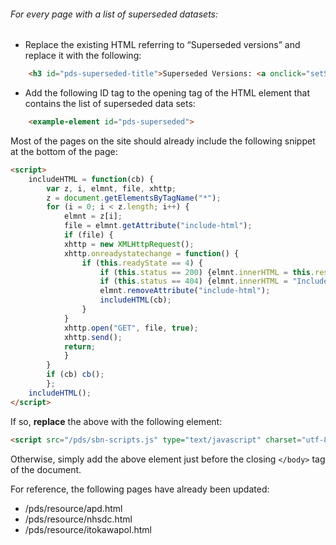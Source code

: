 ###### For every page with a list of superseded datasets:

* Replace the existing HTML referring to “Superseded versions” and replace it with the following:
```html
    <h3 id="pds-superseded-title">Superseded Versions: <a onclick="setShow()" id="pds-superseded-toggle">Show</a></h3>
```

* Add the following ID tag to the opening tag of the HTML element that contains the list of superseded data sets:
```html
    <example-element id="pds-superseded">
```


Most of the pages on the site should already include the following snippet at the bottom of the page:
```html
<script>
    includeHTML = function(cb) {
        var z, i, elmnt, file, xhttp;
        z = document.getElementsByTagName("*");
        for (i = 0; i < z.length; i++) {
            elmnt = z[i];
            file = elmnt.getAttribute("include-html");
            if (file) {
            xhttp = new XMLHttpRequest();
            xhttp.onreadystatechange = function() {
                if (this.readyState == 4) {
                    if (this.status == 200) {elmnt.innerHTML = this.responseText;}
                    if (this.status == 404) {elmnt.innerHTML = "Included html not found.";}
                    elmnt.removeAttribute("include-html");
                    includeHTML(cb);
                }
            }      
            xhttp.open("GET", file, true);
            xhttp.send();
            return;
            }
        }
        if (cb) cb();
        };
    includeHTML();
</script>
```

If so, **replace** the above with the following element:
```html
<script src="/pds/sbn-scripts.js" type="text/javascript" charset="utf-8" async defer></script>
```

Otherwise, simply add the above element just before the closing `</body>` tag of the document.

For reference, the following pages have already been updated:

* /pds/resource/apd.html
* /pds/resource/nhsdc.html
* /pds/resource/itokawapol.html